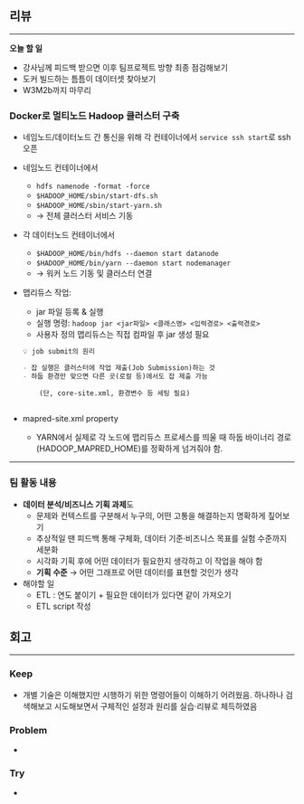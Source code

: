 ## 리뷰

---

**오늘 할 일**

- 강사님께 피드백 받으면 이후 팀프로젝트 방향 최종 점검해보기
- 도커 빌드하는 틈틈이 데이터셋 찾아보기
- W3M2b까지 마무리

### Docker로 멀티노드 Hadoop 클러스터 구축

- 네임노드/데이터노드 간 통신을 위해 각 컨테이너에서 `service ssh start`로 ssh 오픈
- 네임노드 컨테이너에서
    - `hdfs namenode -format -force`
    - `$HADOOP_HOME/sbin/start-dfs.sh`
    - `$HADOOP_HOME/sbin/start-yarn.sh`
    - → 전체 클러스터 서비스 기동
- 각 데이터노드 컨테이너에서
    - `$HADOOP_HOME/bin/hdfs --daemon start datanode`
    - `$HADOOP_HOME/bin/yarn --daemon start nodemanager`
    - → 워커 노드 기동 및 클러스터 연결
- 맵리듀스 작업:
    - jar 파일 등록 & 실행
    - 실행 명령: `hadoop jar <jar파일> <클래스명> <입력경로> <출력경로>`
    - 사용자 정의 맵리듀스는 직접 컴파일 후 jar 생성 필요
    
    ```MarkDown
    💡 job submit의 원리
    
    - 잡 실행은 클러스터에 작업 제출(Job Submission)하는 것
    - 하둡 환경만 맞으면 다른 곳(로컬 등)에서도 잡 제출 가능
        
        (단, core-site.xml, 환경변수 등 세팅 필요)
        
    ```
    
- mapred-site.xml property
    - YARN에서 실제로 각 노드에 맵리듀스 프로세스를 띄울 때 하둡 바이너리 경로(HADOOP_MAPRED_HOME)를 정확하게 넘겨줘야 함.

---

### 팀 활동 내용

- **데이터 분석/비즈니스 기획 과제**도
    - 문제와 컨텍스트를 구분해서 누구의, 어떤 고통을 해결하는지 명확하게 짚어보기
    - 추상적일 땐 피드백 통해 구체화, 데이터 기준·비즈니스 목표를 실험 수준까지 세분화
    - 시각화 기획 후에 어떤 데이터가 필요한지 생각하고 이 작업을 해야 함
    - **기획 수준** → 어떤 그래프로 어떤 데이터를 표현할 것인가 생각
- 해야할 일
    - ETL : 연도 붙이기 + 필요한 데이터가 있다면 같이 가져오기
    - ETL script 작성

## 회고

---

### Keep

- 개별 기술은 이해했지만 시행하기 위한 명령어들이 이해하기 어려웠음. 하나하나 검색해보고 시도해보면서 구체적인 설정과 원리를 실습·리뷰로 체득하였음

### Problem

- 

### Try

-
